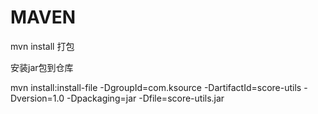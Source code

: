 # MAVEN

mvn install  打包



安装jar包到仓库

mvn install:install-file -DgroupId=com.ksource -DartifactId=score-utils -Dversion=1.0 -Dpackaging=jar -Dfile=score-utils.jar